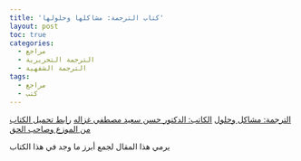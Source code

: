 ```yaml
---
title: 'كتاب الترجمة: مشاكلها وحلولها'
layout: post
toc: true
categories:
  - مراجع
  - الترجمة التحريرية
  - الترجمة الشفهية
tags:
  - مراجع
  - كتب
---
```


[الترجمة: مشاكل وحلول](https://www.goodreads.com/book/show/5655913-translation-as-problems-and-solutions)
[الكاتب: الدكتور حسن سعيد مصطفي غزاله](https://uqu.edu.sa/hsghazala/App/CV)
[رابط تحميل الكتاب من الموزع وصاحب الحق](https://drive.uqu.edu.sa/_/ofahmawii/files/Translation%202-ilovepdf-compressed.pdf)

يرمي هذا المقال لجمع أبرز ما وجد في هذا الكتاب
